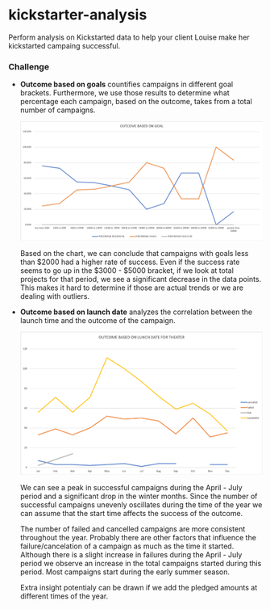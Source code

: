 # kickstarter-analysis

Perform analysis on Kickstarted data to help your client Louise make her kickstarted campaing successful. 

### Challenge

- **Outcome based on goals** countifies campaigns in different goal brackets. Furthermore, we use those results to determine what   percentage each campaign, based on the outcome, takes from a total number of campaigns.

  ![outcome_based_on_goal_chart](/images/outcome_based_on_goal_chart.png)

  Based on the chart, we can conclude that campaigns with goals less than $2000 had a higher rate of success. Even if the success rate seems to go up in the $3000 - $5000 bracket, if we look at total projects for that period, we see a significant decrease in the data points. This makes it hard to determine if those are actual trends or we are dealing with outliers.

- **Outcome based on launch date** analyzes the correlation between the launch time and the outcome of the campaign.

  ![outcome_based_on_launch_date_theater](/images/outcome_based_on_launch_date_theater.png)

  We can see a peak in successful campaigns during the April - July period and a significant drop in the winter months. Since the number of successful campaigns unevenly oscillates during the time of the year we can assume that the start time affects the success of the outcome.

  The number of failed and cancelled campaigns are more consistent throughout the year. Probably there are other factors that influence the failure/cancelation of a campaign as much as the time it started. Although there is a slight increase in failures during the April - July period we observe an increase in the total campaigns started during this period. Most campaigns start during the early summer season.

  Extra insight potentialy can be drawn if we add the pledged amounts at different times of the year.